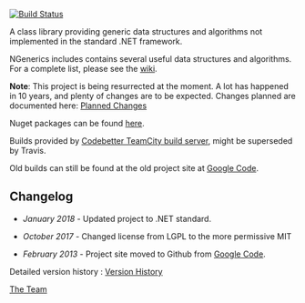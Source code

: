 [![Build Status](https://travis-ci.org/ngenerics/ngenerics.svg?branch=master)](https://travis-ci.org/ngenerics/ngenerics)

A class library providing generic data structures and algorithms not
implemented in the standard .NET framework.

NGenerics includes contains several useful data structures and
algorithms.  For a complete list, please see the
[wiki](https://github.com/ngenerics/ngenerics/wiki).

**Note**: This project is being resurrected at the moment.  A lot has happened in 10 years, and plenty of changes are to be expected.  Changes planned are documented here: [Planned Changes](https://github.com/ngenerics/ngenerics/wiki/Cleanup)

Nuget packages can be found [here](https://nuget.org/packages/NGenerics/).

Builds provided by [Codebetter TeamCity build server](http://teamcity.codebetter.com), might be superseded by Travis.

Old builds can still be found at the old project site at [Google Code](https://code.google.com/p/ngenerics/).

Changelog
---------

* _January 2018_ - Updated project to .NET standard.

* _October 2017_ - Changed license from LGPL to the more permissive MIT

* _February 2013_ - Project site moved to Github from [Google Code](https://code.google.com/p/ngenerics/).

Detailed version history : [Version History](https://github.com/ngenerics/ngenerics/wiki/VersionHistory)

[The Team](https://github.com/ngenerics/ngenerics/wiki/Team)
